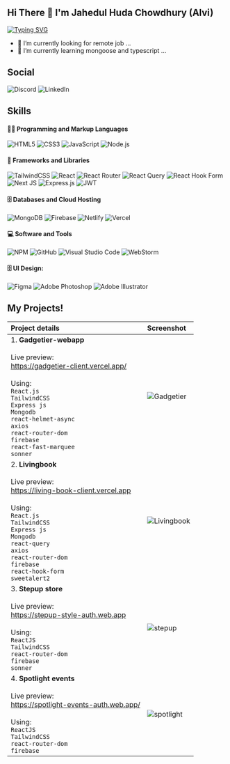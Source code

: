 ## Hi There  👋  I'm Jahedul Huda Chowdhury (Alvi) 
[![Typing SVG](https://readme-typing-svg.herokuapp.com?font=Fira+Code&weight=500&size=22&pause=5000&repeat=false&random=false&width=760&lines=An+inspired+Full+Stack+Developer+crafting+web+apps)](https://git.io/typing-svg)

- 🔭 I’m currently looking for remote job ...
- 🌱 I’m currently learning mongoose and typescript ...


## Social
![Discord](https://img.shields.io/badge/Discord-%235865F2.svg?style=for-the-badge&logo=discord&logoColor=white) 
![LinkedIn](https://img.shields.io/badge/linkedin-%230077B5.svg?style=for-the-badge&logo=linkedin&logoColor=white)

## Skills

#### **👨‍💻 Programming and Markup Languages**

![HTML5](https://img.shields.io/badge/HTML5-e34f26?style=flat-square&logo=html5&logoColor=white) 
![CSS3](https://img.shields.io/badge/CSS3-1572B6?style=flat-square&logo=css3&logoColor=white) 
![JavaScript](https://img.shields.io/badge/JavaScript-F7DF1E.svg?logo=javascript&logoColor=black) 
![Node.js](https://img.shields.io/badge/Node.js-339933?style=flat-square&logo=nodedotjs&logoColor=white)

#### **🧰 Frameworks and Libraries**

![TailwindCSS](https://img.shields.io/badge/tailwindcss-%2338B2AC.svg?style=flat-square&logo=tailwind-css&logoColor=white) 
![React](https://img.shields.io/badge/React-20232A?style=flat-square&logo=react&logoColor=61DAFB) 
![React Router](https://img.shields.io/badge/React_Router-CA4245?style=for-the-badge&logo=react-router&logoColor=white) 
![React Query](https://img.shields.io/badge/-React%20Query-FF4154?style=for-the-badge&logo=react%20query&logoColor=white) 
![React Hook Form](https://img.shields.io/badge/React%20Hook%20Form-%23EC5990.svg?style=for-the-badge&logo=reacthookform&logoColor=white) 
![Next JS](https://img.shields.io/badge/Next-black?style=for-the-badge&logo=next.js&logoColor=white) 
![Express.js](https://img.shields.io/badge/Express.js-000000?style=flat-square&logo=express&logoColor=white) 
![JWT](https://img.shields.io/badge/JWT-black?style=for-the-badge&logo=JSON%20web%20tokens)


#### **🗄️ Databases and Cloud Hosting**

![MongoDB](https://img.shields.io/badge/MongoDB-white?style=flat-square&logo=mongodb&logoColor=4EA94B) 
![Firebase](https://img.shields.io/badge/firebase-%23039BE5.svg?style=for-the-badge&logo=firebase) 
![Netlify](https://img.shields.io/badge/netlify-%23000000.svg?style=for-the-badge&logo=netlify&logoColor=#00C7B7) 
![Vercel](https://img.shields.io/badge/vercel-%23000000.svg?style=for-the-badge&logo=vercel&logoColor=white)


#### **💻 Software and Tools**

![NPM](https://img.shields.io/badge/NPM-%23CB3837.svg?style=for-the-badge&logo=npm&logoColor=white) 
![GitHub](https://img.shields.io/badge/github-%23121011.svg?style=for-the-badge&logo=github&logoColor=white) 
![Visual Studio Code](https://img.shields.io/badge/Visual%20Studio%20Code-0078d7.svg?style=for-the-badge&logo=visual-studio-code&logoColor=white) 
![WebStorm](https://img.shields.io/badge/webstorm-143?style=for-the-badge&logo=webstorm&logoColor=white&color=black)


#### **🗄️ UI Design:**

![Figma](https://img.shields.io/badge/Figma-f24e1e?style=flat-square&logo=figma&logoColor=white) 
![Adobe Photoshop](https://img.shields.io/badge/adobe%20photoshop-%2331A8FF.svg?style=for-the-badge&logo=adobe%20photoshop&logoColor=white) 
![Adobe Illustrator](https://img.shields.io/badge/adobe%20illustrator-%23FF9A00.svg?style=for-the-badge&logo=adobe%20illustrator&logoColor=white)

## My Projects!


| Project details | Screenshot |
| :------------- | :------------- |
| 1. __Gadgetier-webapp__ <br/><br/> Live preview: <br/> https://gadgetier-client.vercel.app/ <br/><br/> Using: <br/> `React.js` <br/> `TailwindCSS` <br/> `Express js` <br/> `Mongodb` <br/> `react-helmet-async` <br/> `axios` <br/> `react-router-dom` <br/> `firebase` <br/> `react-fast-marquee` <br/> `sonner` | ![Gadgetier](https://i.postimg.cc/fRRVptmK/gadgetier.jpg) |
| 2. __Livingbook__ <br/><br/> Live preview: <br/> https://living-book-client.vercel.app <br/><br/> Using: <br/> `React.js` <br/> `TailwindCSS` <br/> `Express js` <br/> `Mongodb` <br/> `react-query` <br/> `axios` <br/> `react-router-dom` <br/> `firebase` <br/> `react-hook-form` <br/> `sweetalert2` | ![Livingbook](https://i.postimg.cc/P5VCjXMk/living-book.jpg) |
| 3. __Stepup store__ <br/><br/> Live preview: <br/> https://stepup-style-auth.web.app <br/><br/> Using: <br/> `ReactJS` <br/> `TailwindCSS` <br/> `react-router-dom` <br/> `firebase` <br/> `sonner` | ![stepup](https://i.postimg.cc/nLsCVyd9/stepup-shop.jpg) |
| 4. __Spotlight events__ <br/><br/> Live preview: <br/> https://spotlight-events-auth.web.app/ <br/><br/> Using: <br/> `ReactJS` <br/> `TailwindCSS` <br/> `react-router-dom` <br/> `firebase` | ![spotlight](https://i.postimg.cc/GhQBXJ8t/spotlight-events.jpg) |

